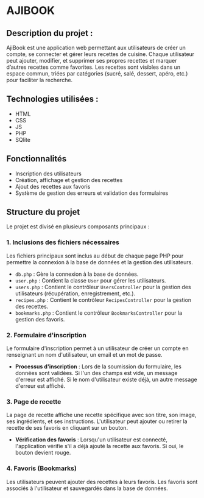 # AJIBOOK

## Description du projet :

AjiBook est une application web permettant aux utilisateurs de créer un compte, se connecter et gérer leurs recettes de cuisine. Chaque utilisateur peut ajouter, modifier, et supprimer ses propres recettes et marquer d’autres recettes comme favorites. Les recettes sont visibles dans un espace commun, triées par catégories (sucré, salé, dessert, apéro, etc.) pour faciliter la recherche.

## Technologies utilisées :

- HTML
- CSS
- JS
- PHP
- SQlite

## Fonctionnalités

- Inscription des utilisateurs
- Création, affichage et gestion des recettes
- Ajout des recettes aux favoris
- Système de gestion des erreurs et validation des formulaires

## Structure du projet

Le projet est divisé en plusieurs composants principaux :

### 1. **Inclusions des fichiers nécessaires**

Les fichiers principaux sont inclus au début de chaque page PHP pour permettre la connexion à la base de données et la gestion des utilisateurs.

- `db.php` : Gère la connexion à la base de données.
- `user.php` : Contient la classe `User` pour gérer les utilisateurs.
- `users.php` : Contient le contrôleur `UsersController` pour la gestion des utilisateurs (récupération, enregistrement, etc.).
- `recipes.php` : Contient le contrôleur `RecipesController` pour la gestion des recettes.
- `bookmarks.php` : Contient le contrôleur `BookmarksController` pour la gestion des favoris.

### 2. **Formulaire d'inscription**

Le formulaire d'inscription permet à un utilisateur de créer un compte en renseignant un nom d'utilisateur, un email et un mot de passe.

- **Processus d'inscription** : Lors de la soumission du formulaire, les données sont validées. Si l'un des champs est vide, un message d'erreur est affiché. Si le nom d'utilisateur existe déjà, un autre message d'erreur est affiché.

### 3. **Page de recette**

La page de recette affiche une recette spécifique avec son titre, son image, ses ingrédients, et ses instructions. L'utilisateur peut ajouter ou retirer la recette de ses favoris en cliquant sur un bouton.

- **Vérification des favoris** : Lorsqu'un utilisateur est connecté, l'application vérifie s'il a déjà ajouté la recette aux favoris. Si oui, le bouton devient rouge.

### 4. **Favoris (Bookmarks)**

Les utilisateurs peuvent ajouter des recettes à leurs favoris. Les favoris sont associés à l'utilisateur et sauvegardés dans la base de données.
